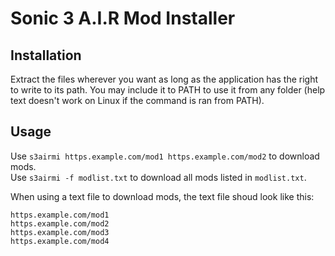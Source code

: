 # Sonic 3 A.I.R Mod Installer

## Installation

Extract the files wherever you want as long as the application has the right to write to its path. You may include it to PATH to use it from any folder (help text doesn't work on Linux if the command is ran from PATH).

## Usage
Use `s3airmi https.example.com/mod1 https.example.com/mod2` to download mods.  
Use `s3airmi -f modlist.txt` to download all mods listed in `modlist.txt`.  
  
When using a text file to download mods, the text file shoud look like this:
```
https.example.com/mod1
https.example.com/mod2
https.example.com/mod3
https.example.com/mod4
```
